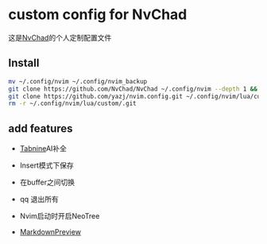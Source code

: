 # custom config for NvChad

这是[NvChad](https://nvchad.com/)的个人定制配置文件

## Install 

```bash
mv ~/.config/nvim ~/.config/nvim_backup
git clone https://github.com/NvChad/NvChad ~/.config/nvim --depth 1 && nvim
git clone https://github.com/yazj/nvim.config.git ~/.config/nvim/lua/custom 
rm -r ~/.config/nvim/lua/custom/.git
```

## add features

+ [Tabnine](https://www.tabnine.com/)AI补全

+ Insert模式下<C-s>保存

+ <S-h> <S-l> 在buffer之间切换

+ <leader>qq 退出所有

+ Nvim启动时开启NeoTree

+ [MarkdownPreview](https://github.com/iamcco/markdown-preview.nvim) 


